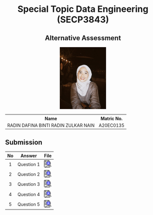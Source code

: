 <h1 align="center">Special Topic Data Engineering (SECP3843)</h1>
<h2 align="center">Alternative Assessment</h2>

<p align="center">
  <img height="200px" src="images/profile.jpeg" />
</p>

<table align="center">
  <tr>
    <th>Name</th>
    <th>Matric No.</th>
  </tr>
  <tr>
    <td>RADIN DAFINA BINTI RADIN ZULKAR NAIN</td>
    <td>A20EC0135</td>
  </tr>
</table>

## Submission

| No | Answer | File |
| :-----: | ----- | :------: |
| 1 | Question 1 | <a href="./question1/readme.md"><img src="../../images/answer.png" width="24px" height="24px"></a> |
| 2 | Question 2 | <a href="./question2/readme.md"><img src="../../images/answer.png" width="24px" height="24px"></a> |
| 3 | Question 3 | <a href="./question3/readme.md"><img src="../../images/answer.png" width="24px" height="24px"></a> |
| 4 | Question 4 | <a href="./question4/readme.md"><img src="../../images/answer.png" width="24px" height="24px"></a> |
| 5 | Question 5 | <a href="./question5/readme.md"><img src="../../images/answer.png" width="24px" height="24px"></a> |
